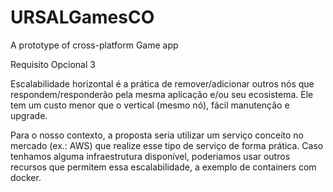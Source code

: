 # URSALGamesCO
A prototype of cross-platform Game app






Requisito Opcional 3

Escalabilidade horizontal é a prática de remover/adicionar outros nós que respondem/responderão pela mesma aplicação e/ou seu ecosistema. Ele tem um custo menor que o vertical (mesmo nó), fácil manutenção e upgrade.

Para o nosso contexto, a proposta seria utilizar um serviço conceito no mercado (ex.: AWS) que realize esse tipo de serviço de forma prática. Caso tenhamos alguma infraestrutura disponível, poderiamos usar outros recursos que permitem essa escalabilidade, a exemplo de containers com docker. 
